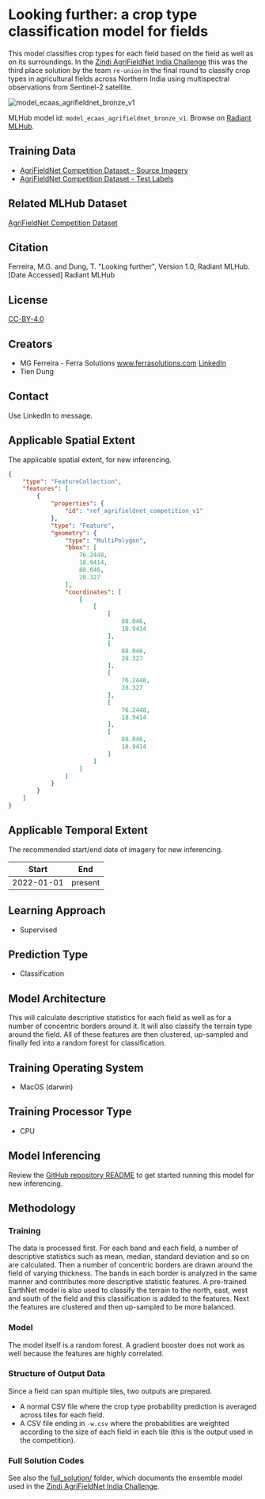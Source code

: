 # Looking further: a crop type classification model for fields

This model classifies crop types for each field based on the field as well as on its surroundings.
In the [Zindi AgriFieldNet India Challenge](https://zindi.africa/competitions/agrifieldnet-india-challenge)
this was the third place solution by the team `re-union` in the final round to classify crop
types in agricultural fields across Northern India using multispectral
observations from Sentinel-2 satellite.

![model_ecaas_agrifieldnet_bronze_v1](https://radiantmlhub.blob.core.windows.net/frontend-ml-model-images/model_ecaas_agrifieldnet_bronze_v1.png)

MLHub model id: `model_ecaas_agrifieldnet_bronze_v1`. Browse on [Radiant MLHub](https://mlhub.earth/model/model_ecaas_agrifieldnet_bronze_v1).

## Training Data

- [AgriFieldNet Competition Dataset - Source Imagery](https://api.radiant.earth/mlhub/v1/collections/ref_agrifieldnet_competition_v1_source)
- [AgriFieldNet Competition Dataset - Test Labels](https://api.radiant.earth/mlhub/v1/collections/ref_agrifieldnet_competition_v1_labels_train)

## Related MLHub Dataset

[AgriFieldNet Competition Dataset](https://mlhub.earth/data/ref_agrifieldnet_competition_v1)

## Citation

Ferreira, M.G. and Dung, T. "Looking further", Version 1.0, Radiant MLHub. [Date Accessed] Radiant MLHub

## License

[CC-BY-4.0](../LICENSE)

## Creators

- MG Ferreira - Ferra Solutions www.ferrasolutions.com [LinkedIn](https://www.linkedin.com/in/mg-ferreira-35534)
- Tien Dung

## Contact

Use LinkedIn to message.

## Applicable Spatial Extent

The applicable spatial extent, for new inferencing.

```geojson
{
    "type": "FeatureCollection",
    "features": [
        {
            "properties": {
                "id": "ref_agrifieldnet_competition_v1"
            },
            "type": "Feature",
            "geometry": {
                "type": "MultiPolygon",
                "bbox": [
                    76.2448,
                    18.9414,
                    88.046,
                    28.327
                ],
                "coordinates": [
                    [
                        [
                            [
                                88.046,
                                18.9414
                            ],
                            [
                                88.046,
                                28.327
                            ],
                            [
                                76.2448,
                                28.327
                            ],
                            [
                                76.2448,
                                18.9414
                            ],
                            [
                                88.046,
                                18.9414
                            ]
                        ]
                    ]
                ]
            }
        }
    ]
}
```

## Applicable Temporal Extent

The recommended start/end date of imagery for new inferencing.

| Start | End |
|-------|-----|
| 2022-01-01 | present |

## Learning Approach

- Supervised

## Prediction Type

- Classification

## Model Architecture

This will calculate descriptive statistics for each field as well as for a
number of concentric borders around it. It will also classify the terrain type
around the field. All of these features are then clustered, up-sampled and
finally fed into a random forest for classification.

## Training Operating System

- MacOS (darwin)

## Training Processor Type

- CPU

## Model Inferencing

Review the [GitHub repository README](../README.md) to get started running
this model for new inferencing.

## Methodology

### Training

The data is processed first. For each band and each field, a number of
descriptive statistics such as mean, median, standard deviation and so on are
calculated. Then a number of concentric borders are drawn around the field of
varying thickness. The bands in each border is analyzed in the same manner and
contributes more descriptive statistic features. A pre-trained EarthNet model
is also used to classify the terrain to the north, east, west and south of the
field and this classification is added to the features. Next the features are
clustered and then up-sampled to be more balanced.

### Model

The model itself is a random forest. A gradient booster does not work as well
because the features are highly correlated.

### Structure of Output Data

Since a field can span multiple tiles, two outputs are prepared.

- A normal CSV file where the crop type probability prediction is averaged across tiles for each field.
- A CSV file ending in `-w.csv` where the probabilities are weighted according to the size of each field in each tile (this is the output used in the competition).

### Full Solution Codes

See also the [full_solution/](../full_solution/README.md) folder, which
documents the ensemble model used in the
[Zindi AgriFieldNet India Challenge](https://zindi.africa/competitions/agrifieldnet-india-challenge).
